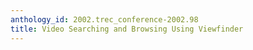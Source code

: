 ```yaml
---
anthology_id: 2002.trec_conference-2002.98
title: Video Searching and Browsing Using Viewfinder
---
```

